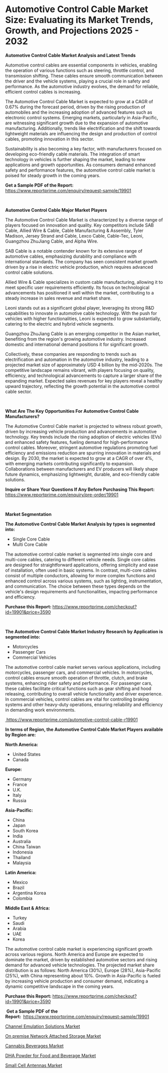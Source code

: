 <p><h1>Automotive Control Cable Market Size: Evaluating its Market Trends, Growth, and Projections 2025 - 2032</h1></p><p><strong>Automotive Control Cable Market Analysis and Latest Trends</strong></p>
<p><p>Automotive control cables are essential components in vehicles, enabling the operation of various functions such as steering, throttle control, and transmission shifting. These cables ensure smooth communication between the driver and the vehicle systems, playing a crucial role in safety and performance. As the automotive industry evolves, the demand for reliable, efficient control cables is increasing.</p><p>The Automotive Control Cable Market is expected to grow at a CAGR of 0.67% during the forecast period, driven by the rising production of automobiles and the increasing adoption of advanced features such as electronic control systems. Emerging markets, particularly in Asia-Pacific, are witnessing significant growth due to the expansion of automotive manufacturing. Additionally, trends like electrification and the shift towards lightweight materials are influencing the design and production of control cables, promoting innovation in this sector.</p><p>Sustainability is also becoming a key factor, with manufacturers focused on developing eco-friendly cable materials. The integration of smart technology in vehicles is further shaping the market, leading to new applications and growth opportunities. As consumers demand enhanced safety and performance features, the automotive control cable market is poised for steady growth in the coming years.</p></p>
<p><strong>Get a Sample PDF of the Report:&nbsp;</strong> <a href="https://www.reportprime.com/enquiry/request-sample/19901?utm_campaign=3370&utm_medium=2&utm_source=Github&utm_content=ia&utm_term=17032025&utm_id=automotive-control-cable">https://www.reportprime.com/enquiry/request-sample/19901</a></p>
<p>&nbsp;</p>
<p><strong>Automotive Control Cable Major Market Players</strong></p>
<p><p>The Automotive Control Cable Market is characterized by a diverse range of players focused on innovation and quality. Key competitors include SAB Cable, Allied Wire & Cable, Cable Manufacturing & Assembly, Tyler Madison, Jersey Strand and Cable, Lexco Cable, Cable-Tec, Leoni, Guangzhou ZhuJiang Cable, and Alpha Wire.</p><p>SAB Cable is a notable contender known for its extensive range of automotive cables, emphasizing durability and compliance with international standards. The company has seen consistent market growth driven by a rise in electric vehicle production, which requires advanced control cable solutions.</p><p>Allied Wire & Cable specializes in custom cable manufacturing, allowing it to meet specific user requirements efficiently. Its focus on technological advancements has positioned it well within the market, contributing to a steady increase in sales revenue and market share.</p><p>Leoni stands out as a significant global player, leveraging its strong R&D capabilities to innovate in automotive cable technology. With the push for vehicles with higher functionalities, Leoni is expected to grow substantially, catering to the electric and hybrid vehicle segments.</p><p>Guangzhou ZhuJiang Cable is an emerging competitor in the Asian market, benefiting from the region's growing automotive industry. Increased domestic and international demand positions it for significant growth.</p><p>Collectively, these companies are responding to trends such as electrification and automation in the automotive industry, leading to a projected market size of approximately USD 4 billion by the mid-2020s. The competitive landscape remains vibrant, with players focusing on quality, efficiency, and technological advancements to capture a larger share of the expanding market. Expected sales revenues for key players reveal a healthy upward trajectory, reflecting the growth potential in the automotive control cable sector.</p></p>
<p>&nbsp;</p>
<p><strong>What Are The Key Opportunities For Automotive Control Cable Manufacturers?</strong></p>
<p><p>The Automotive Control Cable market is projected to witness robust growth, driven by increasing vehicle production and advancements in automotive technology. Key trends include the rising adoption of electric vehicles (EVs) and enhanced safety features, fueling demand for high-performance control cables. Moreover, stringent automotive regulations promoting fuel efficiency and emissions reduction are spurring innovation in materials and design. By 2030, the market is expected to grow at a CAGR of over 4%, with emerging markets contributing significantly to expansion. Collaborations between manufacturers and EV producers will likely shape future dynamics, emphasizing lightweight, durable, and eco-friendly cable solutions.</p></p>
<p><strong>Inquire or Share Your Questions If Any Before Purchasing This Report:</strong> <a href="https://www.reportprime.com/enquiry/pre-order/19901?utm_campaign=3370&utm_medium=2&utm_source=Github&utm_content=ia&utm_term=17032025&utm_id=automotive-control-cable">https://www.reportprime.com/enquiry/pre-order/19901</a></p>
<p>&nbsp;</p>
<p><strong>Market Segmentation</strong></p>
<p><strong>The Automotive Control Cable Market Analysis by types is segmented into:</strong></p>
<p><ul><li>Single Core Cable</li><li>Multi Core Cable</li></ul></p>
<p><p>The automotive control cable market is segmented into single core and multi-core cables, catering to different vehicle needs. Single core cables are designed for straightforward applications, offering simplicity and ease of installation, often used in basic systems. In contrast, multi-core cables consist of multiple conductors, allowing for more complex functions and enhanced control across various systems, such as lighting, instrumentation, and communication. The choice between these types depends on the vehicle's design requirements and functionalities, impacting performance and efficiency.</p></p>
<p><strong>Purchase this Report:&nbsp;</strong><a href="https://www.reportprime.com/checkout?id=19901&price=3590&utm_campaign=3370&utm_medium=2&utm_source=Github&utm_content=ia&utm_term=17032025&utm_id=automotive-control-cable">https://www.reportprime.com/checkout?id=19901&price=3590</a></p>
<p>&nbsp;</p>
<p><strong>The Automotive Control Cable Market Industry Research by Application is segmented into:</strong></p>
<p><ul><li>Motorcycles</li><li>Passenger Cars</li><li>Commercial Vehicles</li></ul></p>
<p><p>The automotive control cable market serves various applications, including motorcycles, passenger cars, and commercial vehicles. In motorcycles, control cables ensure smooth operation of throttle, clutch, and brake systems, enhancing rider safety and performance. For passenger cars, these cables facilitate critical functions such as gear shifting and hood releasing, contributing to overall vehicle functionality and driver experience. In commercial vehicles, control cables are vital for controlling braking systems and other heavy-duty operations, ensuring reliability and efficiency in demanding work environments.</p></p>
<p><a href="https://www.reportprime.com/automotive-control-cable-r19901?utm_campaign=3370&utm_medium=2&utm_source=Github&utm_content=ia&utm_term=17032025&utm_id=automotive-control-cable">&nbsp;https://www.reportprime.com/automotive-control-cable-r19901</a></p>
<p><strong>In terms of Region, the Automotive Control Cable Market Players available by Region are:</strong></p>
<p>
    <p> <strong> North America: </strong>
        <ul>
            <li>United States</li>
            <li>Canada</li>
        </ul>
        </p> 
    <p> <strong> Europe: </strong>
        <ul>
            <li>Germany</li>
            <li>France</li>
            <li>U.K.</li>
            <li>Italy</li>
            <li>Russia</li>
        </ul>
        </p> 
    <p> <strong> Asia-Pacific: </strong>
        <ul>
            <li>China</li>
            <li>Japan</li>
            <li>South Korea</li>
            <li>India</li>
            <li>Australia</li>
            <li>China Taiwan</li>
            <li>Indonesia</li>
            <li>Thailand</li>
            <li>Malaysia</li>
        </ul>
        </p> 
    <p> <strong> Latin America: </strong>
        <ul>
            <li>Mexico</li>
            <li>Brazil</li>
            <li>Argentina Korea</li>
            <li>Colombia</li>
        </ul>
        </p> 
    <p> <strong> Middle East & Africa: </strong>
        <ul>
            <li>Turkey</li>
            <li>Saudi</li>
            <li>Arabia</li>
            <li>UAE</li>
            <li>Korea</li>
        </ul>
    </p>
    </p>
<p><p>The automotive control cable market is experiencing significant growth across various regions. North America and Europe are expected to dominate the market, driven by established automotive sectors and rising demand for advanced vehicle technologies. The projected market share distribution is as follows: North America (30%), Europe (28%), Asia-Pacific (25%), with China representing about 10%. Growth in Asia-Pacific is fueled by increasing vehicle production and consumer demand, indicating a dynamic competitive landscape in the coming years.</p></p>
<p><strong>Purchase this Report: </strong><a href="https://www.reportprime.com/checkout?id=19901&price=3590&utm_campaign=3370&utm_medium=2&utm_source=Github&utm_content=ia&utm_term=17032025&utm_id=automotive-control-cable">https://www.reportprime.com/checkout?id=19901&price=3590</a></p>
<p>&nbsp;<strong>Get a Sample PDF of the Report:&nbsp;&nbsp;</strong><a href="https://www.reportprime.com/enquiry/request-sample/19901?utm_campaign=3370&utm_medium=2&utm_source=Github&utm_content=ia&utm_term=17032025&utm_id=automotive-control-cable">https://www.reportprime.com/enquiry/request-sample/19901</a></p>
<p><strong></strong></p>
<p><p><a href="https://www.linkedin.com/pulse/forecasting-future-channel-emulation-solutions-market-tjjde?utm_campaign=3370&utm_medium=2&utm_source=Github&utm_content=ia&utm_term=17032025&utm_id=automotive-control-cable">Channel Emulation Solutions Market</a></p><p><a href="https://www.linkedin.com/pulse/premise-network-attached-storage-industry-outlook-20252032-yhthe?utm_campaign=3370&utm_medium=2&utm_source=Github&utm_content=ia&utm_term=17032025&utm_id=automotive-control-cable">On premise Network Attached Storage Market</a></p><p><a href="https://www.linkedin.com/pulse/value-segment-market-share-analysis-cannabis-beverages-ocitf?utm_campaign=3370&utm_medium=2&utm_source=Github&utm_content=ia&utm_term=17032025&utm_id=automotive-control-cable">Cannabis Beverages Market</a></p><p><a href="https://www.linkedin.com/pulse/key-insights-dha-powder-food-beverage-market-2025-2032-n0qtf?utm_campaign=3370&utm_medium=2&utm_source=Github&utm_content=ia&utm_term=17032025&utm_id=automotive-control-cable">DHA Powder for Food and Beverage Market</a></p><p><a href="https://www.linkedin.com/pulse/exploring-growth-potential-small-cell-antennas-market-size-of8we?utm_campaign=3370&utm_medium=2&utm_source=Github&utm_content=ia&utm_term=17032025&utm_id=automotive-control-cable">Small Cell Antennas Market</a></p></p>